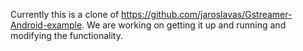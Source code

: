 Currently this is a clone of https://github.com/jaroslavas/Gstreamer-Android-example. We are working on getting it up and running and modifying the functionality.
